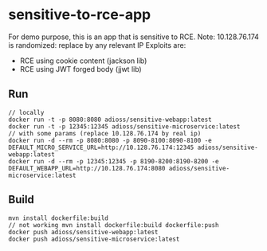 # sensitive-to-rce-app
For demo purpose, this is an app that is sensitive to RCE.
Note: 10.128.76.174 is randomized: replace by any relevant IP
Exploits are:
* RCE using cookie content (jackson lib)
* RCE using JWT forged body (jjwt lib)

## Run
```
// locally
docker run -t -p 8080:8080 adioss/sensitive-webapp:latest
docker run -t -p 12345:12345 adioss/sensitive-microservice:latest
// with some params (replace 10.128.76.174 by real ip)
docker run -d --rm -p 8080:8080 -p 8090-8100:8090-8100 -e DEFAULT_MICRO_SERVICE_URL=http://10.128.76.174:12345 adioss/sensitive-webapp:latest
docker run -d --rm -p 12345:12345 -p 8190-8200:8190-8200 -e DEFAULT_WEBAPP_URL=http://10.128.76.174:8080 adioss/sensitive-microservice:latest
```

## Build
```
mvn install dockerfile:build
// not working mvn install dockerfile:build dockerfile:push
docker push adioss/sensitive-webapp:latest
docker push adioss/sensitive-microservice:latest
```

